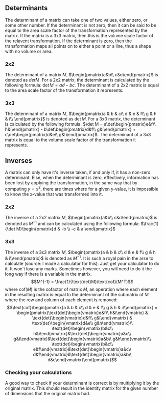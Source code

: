 ## Determinants
The determinant of a matrix can take one of two values, either zero, or some other number. If the determinant is not zero, then it can be said to be equal to the area scale factor of the transformation represented by the matrix. If the matrix is a 3x3 matrix, then this is the volume scale factor of the relavent transformation. If the determinant is zero, then the transformation maps all points on to either a point or a line, thus a shape with no volume or area. 

### 2x2
The determinant of a matrix $M$, $\begin{pmatrix}a&b\\ c&d\end{pmatrix}$ is denoted as $det M$. For a 2x2 matrix, the determinant is calculated by the following formula: $\det M = ad-bc$. The determinant of a 2x2 matrix is equal to the area scale factor of the transformation it represents.

### 3x3
The determinant of a matrix $M$, 
$\begin{pmatrix}a & b & c\\ d & e & f\\ g & h & i\\ \end{pmatrix}$ is denoted as $\det M$. For a 3x3 matrix, the determinant is calculated by the following formula: $\det M = a\det\begin{pmatrix}e&f\\ h&i\end{pmatrix} - b\det\begin{pmatrix}d&f\\ g&i\end{pmatrix} + c\det\begin{pmatrix}d&e\\ g&h\end{pmatrix}$. The determinant of a 3x3 matrix is equal to the volume scale factor of the transformation it represents.

## Inverses
A matrix can only have it's inverse taken, if and only if, it has a non-zero determinant. Else, when the determinant is zero, effectively, information has been lost by applying the transformation, in the same way that by computing $y = x^2$, there are times where for a given y-value, it is impossible to know the x-value that was transformed into it.

### 2x2
The inverse of a 2x2 matrix $M$, $\begin{pmatrix}a&b\\ c&d\end{pmatrix}$ is denoted as $M^{-1}$ and can be calculated using the following formula: $\frac{1}{\det M}\begin{pmatrix}d & -b \\ -c & a \end{pmatrix}$

### 3x3
The inverse of a 3x3 matrix $M$, 
$\begin{pmatrix}a & b & c\\ d & e & f\\ g & h & i\\\end{pmatrix}$ is denoted as $M^{-1}$. It is such a royal pain in the arse to calculate (source: I made a calculator for this). Just get your calculator to do it. It won't lose any marks. Sometimes however, you will need to do it the long way if there is a variable in the matrix.
$$M^{-1} = \frac{1}{\text{det}M}\text{cof}(M^T)$$
where $\text{cof}(M)$ is the cofactor of matrix $M$, an operation where each element in the resulting matrix is equal to the determinant of the submatrix of $M$ where the row and column of each element is removed:
$$\text{cof}\begin{pmatrix}a & b & c\\ d & e & f\\ g & h & i\\\end{pmatrix} = \begin{pmatrix}\text{det}\begin{vmatrix}e&f\\ h&i\end{vmatrix} & \text{det}\begin{vmatrix}d&f\\ g&i\end{vmatrix} & \text{det}\begin{vmatrix}d&e\\ g&h\end{vmatrix}\\ \text{det}\begin{vmatrix}b&c\\ h&i\end{vmatrix}&\text{det}\begin{vmatrix}a&c\\ g&i\end{vmatrix}&\text{det}\begin{vmatrix}a&b\\ g&h\end{vmatrix}\\ \text{det}\begin{vmatrix}b&c\\ e&f\end{vmatrix}&\text{det}\begin{vmatrix}a&c\\ d&f\end{vmatrix}&\text{det}\begin{vmatrix}a&b\\ d&e\end{vmatrix}\end{pmatrix}$$
### Checking your calculations
A good way to check if your determinant is correct is by multiplying it by the original matrix. This should result in the identity matrix for the given number of dimensions that the original matrix had.